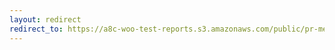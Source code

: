 ```yaml
---
layout: redirect
redirect_to: https://a8c-woo-test-reports.s3.amazonaws.com/public/pr-merge/43347/e2e/index.html
---
```

